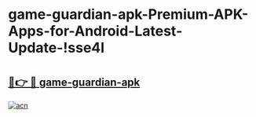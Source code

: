 # game-guardian-apk-Premium-APK-Apps-for-Android-Latest-Update-!sse4l

# <h2><a href="https://lu985w.esa.edu.pl?title=game-guardian-apk&ref=sse4l">🔗👉 🔴 game-guardian-apk</a></h2>

[![acn](https://github.com/user-attachments/assets/0f9c940e-d8b0-45ae-aac7-cd30a18b3e1c)](https://lu985w.esa.edu.pl?title=game-guardian-apk&ref=sse4l)

